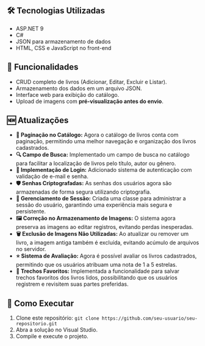 <h2>🛠 Tecnologias Utilizadas</h2>
<ul>
    <li>ASP.NET 9</li>
    <li>C#</li>
    <li>JSON para armazenamento de dados</li>
    <li>HTML, CSS e JavaScript no front-end</li>
</ul>

<h2>📌 Funcionalidades</h2>
<ul>
    <li>CRUD completo de livros (Adicionar, Editar, Excluir e Listar).</li>
    <li>Armazenamento dos dados em um arquivo JSON.</li>
    <li>Interface web para exibição do catálogo.</li>
    <li>Upload de imagens com <strong>pré-visualização antes do envio</strong>.</li>
</ul>

<h2>🆕 Atualizações</h2>  
<ul>  
    <li><strong>📖 Paginação no Catálogo:</strong> Agora o catálogo de livros conta com paginação, permitindo uma melhor navegação e organização dos livros cadastrados.</li>  
    <li><strong>🔍 Campo de Busca:</strong> Implementado um campo de busca no catálogo para facilitar a localização de livros pelo título, autor ou gênero.</li>  
    <li><strong>🔑 Implementação de Login:</strong> Adicionado sistema de autenticação com validação de e-mail e senha.</li>  
    <li><strong>🛡️ Senhas Criptografadas:</strong> As senhas dos usuários agora são armazenadas de forma segura utilizando criptografia.</li>  
    <li><strong>🔄 Gerenciamento de Sessão:</strong> Criada uma classe para administrar a sessão do usuário, garantindo uma experiência mais segura e persistente.</li>  
    <li><strong>🖼️ Correção no Armazenamento de Imagens:</strong> O sistema agora preserva as imagens ao editar registros, evitando perdas inesperadas.</li>  
    <li><strong>🗑️ Exclusão de Imagens Não Utilizadas:</strong> Ao atualizar ou remover um livro, a imagem antiga também é excluída, evitando acúmulo de arquivos no servidor.</li>  
    <li><strong>⭐ Sistema de Avaliação:</strong> Agora é possível avaliar os livros cadastrados, permitindo que os usuários atribuam uma nota de 1 a 5 estrelas.</li>  
    <li><strong>📌 Trechos Favoritos:</strong> Implementada a funcionalidade para salvar trechos favoritos dos livros lidos, possibilitando que os usuários registrem e revisitem suas partes preferidas.</li>  
</ul>

<h2>🚀 Como Executar</h2>
<ol>
    <li>Clone este repositório: <code>git clone https://github.com/seu-usuario/seu-repositorio.git</code></li>
    <li>Abra a solução no Visual Studio.</li>
    <li>Compile e execute o projeto.</li>
</ol>




